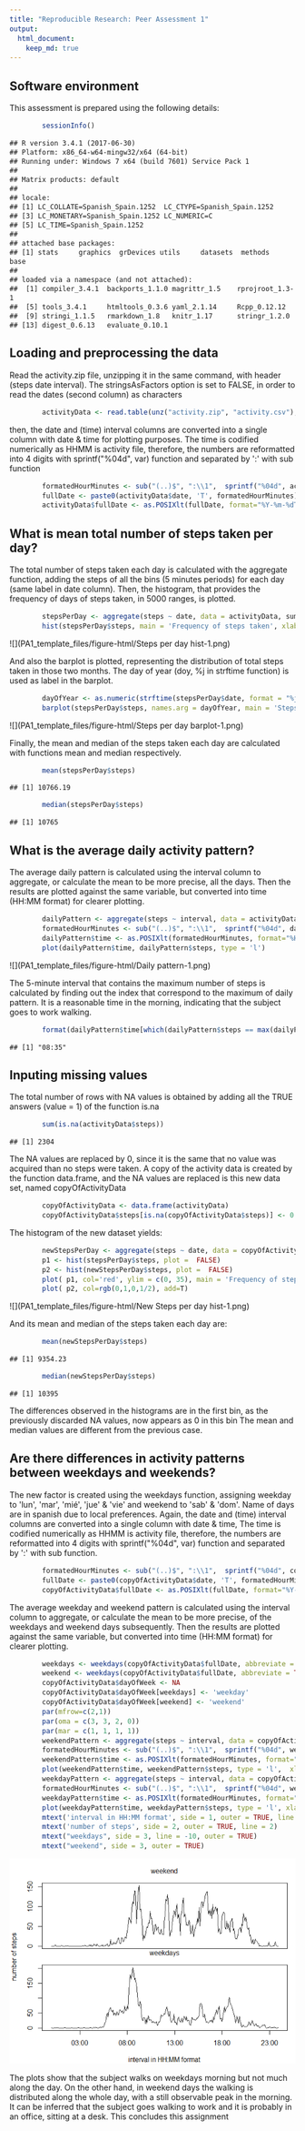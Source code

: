 ```yaml
---
title: "Reproducible Research: Peer Assessment 1"
output: 
  html_document:
    keep_md: true
---
```


## Software environment

This assessment is prepared using the following details:


```r
        sessionInfo()
```

```
## R version 3.4.1 (2017-06-30)
## Platform: x86_64-w64-mingw32/x64 (64-bit)
## Running under: Windows 7 x64 (build 7601) Service Pack 1
## 
## Matrix products: default
## 
## locale:
## [1] LC_COLLATE=Spanish_Spain.1252  LC_CTYPE=Spanish_Spain.1252   
## [3] LC_MONETARY=Spanish_Spain.1252 LC_NUMERIC=C                  
## [5] LC_TIME=Spanish_Spain.1252    
## 
## attached base packages:
## [1] stats     graphics  grDevices utils     datasets  methods   base     
## 
## loaded via a namespace (and not attached):
##  [1] compiler_3.4.1  backports_1.1.0 magrittr_1.5    rprojroot_1.3-1
##  [5] tools_3.4.1     htmltools_0.3.6 yaml_2.1.14     Rcpp_0.12.12   
##  [9] stringi_1.1.5   rmarkdown_1.8   knitr_1.17      stringr_1.2.0  
## [13] digest_0.6.13   evaluate_0.10.1
```

## Loading and preprocessing the data

Read the activity.zip file, unzipping it in the same command, with header (steps date interval).
The stringsAsFactors option is set to FALSE, in order to read the dates (second column) as characters


```r
        activityData <- read.table(unz("activity.zip", "activity.csv"), header=T, quote="\"", sep=",", stringsAsFactors = FALSE)
```

then, the date and (time) interval columns are converted into a single column with date & time for plotting purposes. 
The time is codified numerically as HHMM is activity file, therefore, the numbers are reformatted into 4 digits with
sprintf("%04d", var) function and separated by ':' with sub function


```r
        formatedHourMinutes <- sub("(..)$", ":\\1",  sprintf("%04d", activityData$interval))
        fullDate <- paste0(activityData$date, 'T', formatedHourMinutes)
        activityData$fullDate <- as.POSIXlt(fullDate, format="%Y-%m-%dT%H:%M", tz = "UTC")
```

## What is mean total number of steps taken per day?

The total number of steps taken each day is calculated with the aggregate function, adding the steps 
of all the bins (5 minutes periods) for each day (same label in date column). Then, the histogram,
that provides the frequency of days of steps taken, in 5000 ranges, is plotted. 


```r
        stepsPerDay <- aggregate(steps ~ date, data = activityData, sum)
        hist(stepsPerDay$steps, main = 'Frequency of steps taken', xlab = 'number of steps', ylab = 'Frequency in days')
```

![](PA1_template_files/figure-html/Steps per day hist-1.png)<!-- -->

And also the barplot is plotted, representing the distribution of total steps taken in those two months.
The day of year (doy, %j in strftime function) is used as label in the barplot. 


```r
        dayOfYear <- as.numeric(strftime(stepsPerDay$date, format = "%j"))
        barplot(stepsPerDay$steps, names.arg = dayOfYear, main = 'Steps taken each day', xlab = 'Day of year', ylab = 'Number of steps')
```

![](PA1_template_files/figure-html/Steps per day barplot-1.png)<!-- -->

Finally, the mean and median of the steps taken each day are calculated with functions mean and median respectively.


```r
        mean(stepsPerDay$steps)
```

```
## [1] 10766.19
```

```r
        median(stepsPerDay$steps)
```

```
## [1] 10765
```


## What is the average daily activity pattern?

The average daily pattern is calculated using the interval column to aggregate, or calculate the mean
to be more precise, all the days. Then the results are plotted against the same variable, but converted
into time (HH:MM format) for clearer plotting.


```r
        dailyPattern <- aggregate(steps ~ interval, data = activityData, mean)
        formatedHourMinutes <- sub("(..)$", ":\\1",  sprintf("%04d", dailyPattern$interval))
        dailyPattern$time <- as.POSIXlt(formatedHourMinutes, format="%H:%M")
        plot(dailyPattern$time, dailyPattern$steps, type = 'l')
```

![](PA1_template_files/figure-html/Daily pattern-1.png)<!-- -->

The 5-minute interval that contains the maximum number of steps is calculated by finding out the index
that correspond to the maximum of daily pattern. It is a reasonable time in the morning, indicating that
the subject goes to work walking.


```r
        format(dailyPattern$time[which(dailyPattern$steps == max(dailyPattern$steps))], format="%H:%M")
```

```
## [1] "08:35"
```

## Inputing missing values

The total number of rows with NA values is obtained by adding all the TRUE answers (value = 1) of the 
function is.na


```r
        sum(is.na(activityData$steps))
```

```
## [1] 2304
```

The NA values are replaced by 0, since it is the same that no value was acquired than no steps were taken.
A copy of the activity data is created by the function data.frame, and the NA values are replaced is this
new data set, named copyOfActivityData 


```r
        copyOfActivityData <- data.frame(activityData)
        copyOfActivityData$steps[is.na(copyOfActivityData$steps)] <- 0
```

The histogram of the new dataset yields:


```r
        newStepsPerDay <- aggregate(steps ~ date, data = copyOfActivityData, sum)
        p1 <- hist(stepsPerDay$steps, plot =  FALSE)
        p2 <- hist(newStepsPerDay$steps, plot =  FALSE)
        plot( p1, col='red', ylim = c(0, 35), main = 'Frequency of steps taken', xlab = 'number of steps', ylab = 'Frequency in days')  
        plot( p2, col=rgb(0,1,0,1/2), add=T)
```

![](PA1_template_files/figure-html/New Steps per day hist-1.png)<!-- -->

And its mean and median of the steps taken each day are:


```r
        mean(newStepsPerDay$steps)
```

```
## [1] 9354.23
```

```r
        median(newStepsPerDay$steps)
```

```
## [1] 10395
```

The differences observed in the histograms are in the first bin, as the previously discarded NA values, now appears as 0 in this bin
The mean and median values are different from the previous case.

## Are there differences in activity patterns between weekdays and weekends?

The new factor is created using the weekdays function, assigning weekday to 'lun', 'mar', 'mié', 'jue'
& 'vie' and weekend to 'sab' & 'dom'. Name of days are in spanish due to local preferences.
Again, the date and (time) interval columns are converted into a single column with date & time, The 
time is codified numerically as HHMM is activity file, therefore, the numbers are reformatted into 4 digits
with sprintf("%04d", var) function and separated by ':' with sub function.


```r
        formatedHourMinutes <- sub("(..)$", ":\\1",  sprintf("%04d", copyOfActivityData$interval))
        fullDate <- paste0(copyOfActivityData$date, 'T', formatedHourMinutes)
        copyOfActivityData$fullDate <- as.POSIXlt(fullDate, format="%Y-%m-%dT%H:%M", tz = "UTC")
```

The average weekday and weekend pattern is calculated using the interval column to aggregate, or calculate the mean
to be more precise, of the weekdays and weekend days subsequently. Then the results are plotted against the same variable, but converted
into time (HH:MM format) for clearer plotting.


```r
        weekdays <- weekdays(copyOfActivityData$fullDate, abbreviate = TRUE) %in% c('lun', 'mar', 'mié', 'jue', 'vie')
        weekend <- weekdays(copyOfActivityData$fullDate, abbreviate = TRUE) %in% c('sáb', 'dom')
        copyOfActivityData$dayOfWeek <- NA
        copyOfActivityData$dayOfWeek[weekdays] <- 'weekday'
        copyOfActivityData$dayOfWeek[weekend] <- 'weekend'
        par(mfrow=c(2,1))
        par(oma = c(3, 3, 2, 0))
        par(mar = c(1, 1, 1, 1))
        weekendPattern <- aggregate(steps ~ interval, data = copyOfActivityData[copyOfActivityData$dayOfWeek == 'weekend', ], mean)
        formatedHourMinutes <- sub("(..)$", ":\\1",  sprintf("%04d", weekendPattern$interval))
        weekendPattern$time <- as.POSIXlt(formatedHourMinutes, format="%H:%M")
        plot(weekendPattern$time, weekendPattern$steps, type = 'l',  xlab = '', ylab = '', xaxt = 'n')
        weekdayPattern <- aggregate(steps ~ interval, data = copyOfActivityData[copyOfActivityData$dayOfWeek == 'weekday', ], mean)
        formatedHourMinutes <- sub("(..)$", ":\\1",  sprintf("%04d", weekdayPattern$interval))
        weekdayPattern$time <- as.POSIXlt(formatedHourMinutes, format="%H:%M")
        plot(weekdayPattern$time, weekdayPattern$steps, type = 'l', xlab = '', ylab = '')
        mtext('interval in HH:MM format', side = 1, outer = TRUE, line = 2)
        mtext('number of steps', side = 2, outer = TRUE, line = 2)
        mtext("weekdays", side = 3, line = -10, outer = TRUE)
        mtext("weekend", side = 3, outer = TRUE)
```

![](PA1_template_files/figure-html/weekdays-1.png)<!-- -->

The plots show that the subject walks on weekdays morning but not much along the day. On the other hand, in weekend days the walking is distributed along the whole day, with a still observable peak in the morning. It can be inferred that the subject goes walking to work and it is probably in an office, sitting at a desk.
This concludes this assignment

